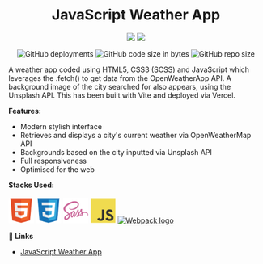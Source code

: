 <div align="center">
<h1>JavaScript Weather App</h1>

![](https://api.checklyhq.com/v1/badges/checks/2a052ace-0ae9-4eb4-bc39-17e2e2fc16ae?style=for-the-badge&theme=dark) ![](https://api.checklyhq.com/v1/badges/checks/2a052ace-0ae9-4eb4-bc39-17e2e2fc16ae?style=for-the-badge&theme=dark&responseTime=true) 

![GitHub deployments](https://img.shields.io/github/deployments/asbhogal/JavaScript-Weather-App/production?label=DEPLOYMENT%20STATE&style=for-the-badge&labelColor=000) ![GitHub code size in bytes](https://img.shields.io/github/languages/code-size/asbhogal/JavaScript-Weather-App?style=for-the-badge&labelColor=000) ![GitHub repo size](https://img.shields.io/github/repo-size/asbhogal/JavaScript-Weather-App?color=blueviolet&style=for-the-badge&labelColor=000)

</div>

A weather app coded using HTML5, CSS3 (SCSS) and JavaScript which leverages the .fetch() to get data from the OpenWeatherApp API. A background image of the city searched for also appears, using the Unsplash API. This has been built with Vite and deployed via Vercel.

<strong>Features:</strong><br>
  - Modern stylish interface
  - Retrieves and displays a city's current weather via OpenWeatherMap API
  - Backgrounds based on the city inputted via Unsplash API
  - Full responsiveness
  - Optimised for the web

<strong>Stacks Used:</strong><br>
<br>
<a target="_blank" rel="noopener noreferrer" href="https://github.com/devicons/devicon/blob/master/icons/html5/html5-original.svg"><img src="https://github.com/devicons/devicon/raw/master/icons/html5/html5-original.svg" alt="html5" width="50" height="50" style="max-width:100%;"></a>
<a target="_blank" rel="noopener noreferrer" href="https://github.com/devicons/devicon/blob/master/icons/css3/css3-original.svg"><img src="https://github.com/devicons/devicon/raw/master/icons/css3/css3-original.svg" alt="css3" width="50" height="50" style="max-width:100%;"></a>
<a target="_blank" rel="noopener noreferrer" href="https://github.com/devicons/devicon/blob/master/icons/sass/sass-original.svg"><img src="https://github.com/devicons/devicon/blob/master/icons/sass/sass-original.svg" alt="sass" width="50" height="50" style="max-width:100%;"></a>
<a target="_blank" rel="noopener noreferrer" href="https://github.com/devicons/devicon/blob/master/icons/javascript/javascript-original.svg"><img src="https://github.com/devicons/devicon/raw/master/icons/javascript/javascript-original.svg" alt="JavaScript" width="50" height="50" style="max-width:100%;"></a>
<a target="_blank" rel="noopener noreferrer" href="https://github.com/vitejs/vite/blob/main/docs/public/logo.svg"><img src="https://github.com/vitejs/vite/blob/main/docs/public/logo.svg" alt="Webpack logo" width="50" height="50" style="max-width:100%;"></a>

<strong>:link: Links</strong><br>
 - <a target="_blank" href="https://javascript-weatherapp.vercel.app">JavaScript Weather App</a>
